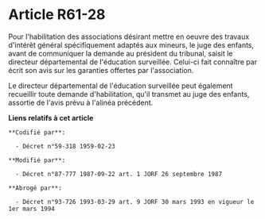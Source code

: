 # Article R61-28

Pour l'habilitation des associations désirant mettre en oeuvre des travaux d'intérêt général spécifiquement adaptés aux
mineurs, le juge des enfants, avant de communiquer la demande au président du tribunal, saisit le directeur départemental de
l'éducation surveillée. Celui-ci fait connaître par écrit son avis sur les garanties offertes par l'association.

Le directeur départemental de l'éducation surveillée peut également recueillir toute demande d'habilitation, qu'il transmet
au juge des enfants, assortie de l'avis prévu à l'alinéa précédent.

**Liens relatifs à cet article**

	**Codifié par**:

	  - Décret n°59-318 1959-02-23

	**Modifié par**:

	  - Décret n°87-777 1987-09-22 art. 1 JORF 26 septembre 1987

	**Abrogé par**:

	  - Décret n°93-726 1993-03-29 art. 9 JORF 30 mars 1993 en vigueur le 1er mars 1994
